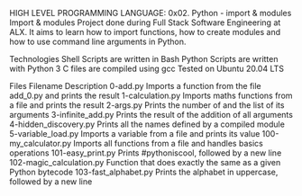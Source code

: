 HIGH LEVEL PROGRAMMING LANGUAGE: 0x02. Python - import & modules Import & modules Project done during Full Stack Software Engineering at ALX. It aims to learn how to import functions, how to create modules and how to use command line arguments in Python.

Technologies Shell Scripts are written in Bash Python Scripts are written with Python 3 C files are compiled using gcc Tested on Ubuntu 20.04 LTS

Files Filename Description 0-add.py Imports a function from the file add_0.py and prints the result 1-calculation.py Imports maths functions from a file and prints the result 2-args.py Prints the number of and the list of its arguments 3-infinite_add.py Prints the result of the addition of all arguments 4-hidden_discovery.py Prints all the names defined by a compiled module 5-variable_load.py Imports a variable from a file and prints its value 100-my_calculator.py Imports all functions from a file and handles basics operations 101-easy_print.py Prints #pythoniscool, followed by a new line 102-magic_calculation.py Function that does exactly the same as a given Python bytecode 103-fast_alphabet.py Prints the alphabet in uppercase, followed by a new line
